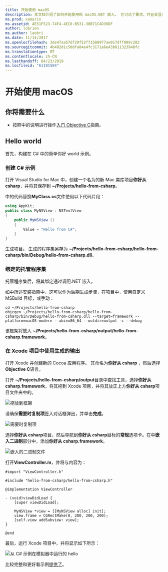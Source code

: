 ```yaml
---
title: 开始使用 macOS
description: 本文档介绍了如何开始使用和 macOS.NET 嵌入。 它讨论了要求，并且会显示示例应用程序来演示如何进行绑定的托管程序集，并在 Xcode 项目中使用生成的输出。
ms.prod: xamarin
ms.assetid: AE51F523-74F4-4EC0-B531-30B71C4D36DF
author: lobrien
ms.author: laobri
ms.date: 11/14/2017
ms.openlocfilehash: 3de47aa57df29f52f71508977ae017dff009c282
ms.sourcegitcommit: 4b402d1c508fa84e4fc3171a6e43b811323948fc
ms.translationtype: MT
ms.contentlocale: zh-CN
ms.lasthandoff: 04/23/2019
ms.locfileid: "61181504"
---
```

# <a name="getting-started-with-macos"></a>开始使用 macOS

## <a name="what-you-will-need"></a>你将需要什么

* 按照中的说明进行操作[入门 Objective C](~/tools/dotnet-embedding/get-started/objective-c/index.md)指南。

## <a name="hello-world"></a>Hello world

首先，构建在 C# 中的简单你好 world 示例。

### <a name="create-c-sample"></a>创建 C# 示例

打开 Visual Studio for Mac 中，创建一个名为的新 Mac 类库项目**你好从 csharp**，并将其保存到 **~/Projects/hello-from-csharp**。

中的代码替换**MyClass.cs**文件使用以下代码片段：

```csharp
using AppKit;
public class MyNSView : NSTextView
{
    public MyNSView ()
    {
        Value = "Hello from C#";
    }
}
```

生成项目。 生成的程序集另存为 **~/Projects/hello-from-csharp/hello-from-csharp/bin/Debug/hello-from-csharp.dll**。

### <a name="bind-the-managed-assembly"></a>绑定的托管程序集

托管程序集后，将其绑定通过调用.NET 嵌入。

如中所述[安装](~/tools/dotnet-embedding/get-started/install/install.md)指南中，这可以作为后期生成步骤，在项目中，使用自定义 MSBuild 目标，或手动：

```shell
cd ~/Projects/hello-from-csharp
objcgen ~/Projects/hello-from-csharp/hello-from-csharp/bin/Debug/hello-from-csharp.dll --target=framework --platform=macOS-modern --abi=x86_64 --outdir=output -c --debug
```

该框架将放入 **~/Projects/hello-from-csharp/output/hello-from-csharp.framework**。

### <a name="use-the-generated-output-in-an-xcode-project"></a>在 Xcode 项目中使用生成的输出

打开 Xcode 并创建新的 Cocoa 应用程序。 其命名为**你好从 csharp** ，然后选择**Objective C**语言。

打开 **~/Projects/hello-from-csharp/output**目录中查找工具，选择**你好从 csharp.framework**，将其拖到 Xcode 项目，并将其放正上方**你好从 csharp**项目文件夹中的。

![拖放到框架](macos-images/hello-from-csharp-mac-drag-drop-framework.png)

请确保**需要时复制项**签入对话框弹出，并单击**完成**。

![需要时复制项](macos-images/hello-from-csharp-mac-copy-items-if-needed.png)

选择**你好从 csharp**项目，然后导航到**你好从 csharp**目标的**常规**选项卡。在中**嵌入二进制**部分中，添加**你好从 csharp.framework**。

![嵌入的二进制文件](macos-images/hello-from-csharp-mac-embedded-binaries.png)

打开**ViewController.m**，并将与内容为：

```objc
#import "ViewController.h"

#include "hello-from-csharp/hello-from-csharp.h"

@implementation ViewController

- (void)viewDidLoad {
    [super viewDidLoad];
    
    MyNSView *view = [[MyNSView alloc] init];
    view.frame = CGRectMake(0, 200, 200, 200);
    [self.view addSubview: view];
}

@end
```

最后，运行 Xcode 项目中，并将显示如下所示：

![从 C# 示例在模拟器中运行的 hello](macos-images/hello-from-csharp-mac.png)

比较完整和更好看示例[提供了](https://github.com/mono/Embeddinator-4000/tree/objc/samples/mac/weather)。
